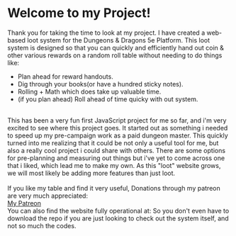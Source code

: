 # Welcome to my Project!

Thank you for taking the time to look at my project. I have created a web-based loot system for
the Dungeons & Dragons 5e Platform. This loot system is designed so that you can quickly and efficiently
hand out coin & other various rewards on a random roll table without needing to do things like:
<br>
<ul>
  <li>Plan ahead for reward handouts.</li>
  <li>Dig through your books(or have a hundred sticky notes).</li>
  <li>Rolling + Math which does take up valuable time.</li>
  <li>(if you plan ahead) Roll ahead of time quicky with out system.</li>
</ul>
<br>
This has been a very fun first JavaScript project for me so far, and i'm very excited to see where this
project goes. It started out as something i needed to speed up my pre-campaign work as a paid dungeon master.
This quickly turned into me realizing that it could be not only a useful tool for me, but also a really cool
project i could share with others. There are some options for pre-planning and measuring out things but i've yet
to come across one that i liked, which lead me to make my own. As this "loot" website grows, we will most likely
be adding more features than just loot.
<br>
<br>
If you like my table and find it very useful, Donations through my patreon are very much appreciated:<br>
<a href="">My Patreon</a>
<br>
You can also find the website fully operational at:
<a href=""></a>
So you don't even have to download the repo if you are just looking to check out the system itself, and not so much the codes.
